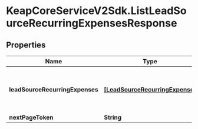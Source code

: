# KeapCoreServiceV2Sdk.ListLeadSourceRecurringExpensesResponse

## Properties

Name | Type | Description | Notes
------------ | ------------- | ------------- | -------------
**leadSourceRecurringExpenses** | [**[LeadSourceRecurringExpense]**](LeadSourceRecurringExpense.md) | The lead source recurring expenses in the current page | [optional] 
**nextPageToken** | **String** |  | [optional] 


